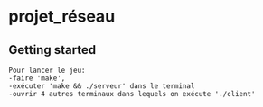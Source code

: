 # projet_réseau

## Getting started
    Pour lancer le jeu:
    -faire 'make',
    -exécuter 'make && ./serveur' dans le terminal
    -ouvrir 4 autres terminaux dans lequels on exécute './client'